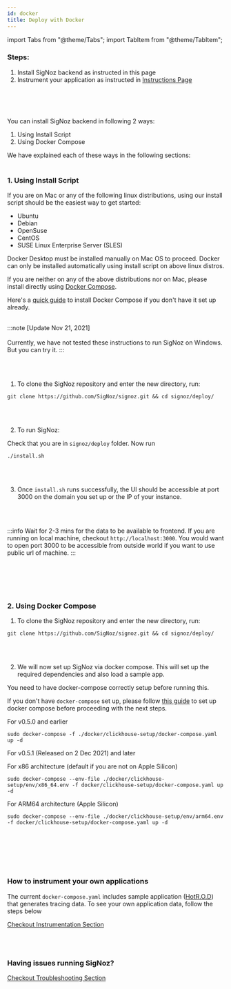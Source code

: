 ```yaml
---
id: docker
title: Deploy with Docker
---
```


import Tabs from "@theme/Tabs";
import TabItem from "@theme/TabItem";

### Steps:

1. Install SigNoz backend as instructed in this page
2. Instrument your application as instructed in [Instructions Page](/docs/instrumentation/overview)
<br></br>

<br></br>

You can install SigNoz backend in following 2 ways:
1. Using Install Script
2. Using Docker Compose

We have explained each of these ways in the following sections:
<br></br>

### 1. Using Install Script

If you are on Mac or any of the following linux distributions, using our install script should be the easiest way to get started:
- Ubuntu
- Debian
- OpenSuse
- CentOS
- SUSE Linux Enterprise Server (SLES)

Docker Desktop must be installed manually on Mac OS to proceed. Docker can only be installed automatically using install script on above linux distros.

If you are neither on any of the above distributions nor on Mac, please install directly using [Docker Compose](#2-using-docker-compose).

Here's a [quick guide](https://docs.docker.com/compose/install/) to install Docker Compose if you don't have it set up already.
<br></br>


:::note
[Update Nov 21, 2021]<br></br>
Currently, we have not tested these instructions to run SigNoz on Windows. But you can try it.
:::



<br></br>

1. To clone the SigNoz repository and enter the new directory, run:

```console
git clone https://github.com/SigNoz/signoz.git && cd signoz/deploy/
```
<br></br>

2. To run SigNoz:

Check that you are in `signoz/deploy` folder. Now run

```
./install.sh
```
<br></br>

3. Once `install.sh` runs successfully, the UI should be accessible at port 3000 on the domain you set up or the IP of your instance.

<br></br>


:::info
Wait for 2-3 mins for the data to be available to frontend. If you are running on local machine, checkout `http://localhost:3000`.
You would want to open port 3000 to be accessible from outside world if you want to use public url of machine.
:::

<br></br>
<br></br>

### 2. Using Docker Compose


1. To clone the SigNoz repository and enter the new directory, run:

```console
git clone https://github.com/SigNoz/signoz.git && cd signoz/deploy/
```
<br></br>

2. We will now set up SigNoz via docker compose. This will set up the required dependencies and also load a sample app.

You need to have docker-compose correctly setup before running this.

If you don't have `docker-compose` set up, please follow [this guide](https://docs.docker.com/compose/install/) to set up docker compose before proceeding with the next steps.


For v0.5.0 and earlier

```console
sudo docker-compose -f ./docker/clickhouse-setup/docker-compose.yaml up -d
```


For v0.5.1 (Released on 2 Dec 2021) and later 

For x86 architecture (default if you are not on Apple Silicon)

```console
sudo docker-compose --env-file ./docker/clickhouse-setup/env/x86_64.env -f docker/clickhouse-setup/docker-compose.yaml up -d
```

For ARM64 architecture (Apple Silicon)
```console
sudo docker-compose --env-file ./docker/clickhouse-setup/env/arm64.env -f docker/clickhouse-setup/docker-compose.yaml up -d
```

<br></br>

<!-- ### Production Settings for Kafka + Druid setup

A standard instance of SigNoz needs around **8GB of memory**. The setup uses `docker-compose.yaml` file at `deploy/docker/druid-kafka-setup`
  
  
If you are interested in configuring S3 deep storage for production usage, check out [this section](/docs/configuration/deep_storage) -->


<br></br>

### How to instrument your own applications

The current `docker-compose.yaml` includes sample application ([HotR.O.D](https://github.com/jaegertracing/jaeger/tree/master/examples/hotrod)) that generates tracing data. To see your own application data, follow the steps below

[Checkout Instrumentation Section](/docs/instrumentation/overview)

<br></br>

### Having issues running SigNoz?
[Checkout Troubleshooting Section](/docs/deployment/troubleshooting)

  
<!-- 
### Deep Storage with S3 for Kafka+Druid Setup
[Checkout Configuration Section](/docs/configuration/deep_storage) -->

<br></br>

